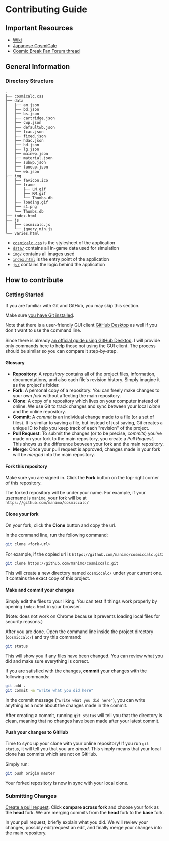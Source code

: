 # Contributing Guide

## Important Resources
- [Wiki](https://github.com/blead/cosmiccalc/wiki)
- [Japanese CosmiCalc](http://www17.atpages.jp/cosmicalc/code-web/)
- [Cosmic Break Fan Forum thread](http://www.cosmicbreakfanforum.com/t15375-#353114)

## General Information

### Directory Structure
```
.
├── cosmicalc.css
├── data
│   ├── am.json
│   ├── bd.json
│   ├── bs.json
│   ├── cartridge.json
│   ├── cwp.json
│   ├── defaultwb.json
│   ├── fcac.json
│   ├── fixed.json
│   ├── hdac.json
│   ├── hd.json
│   ├── lg.json
│   ├── mainwp.json
│   ├── material.json
│   ├── subwp.json
│   ├── tuneup.json
│   └── wb.json
├── img
│   ├── favicon.ico
│   ├── frame
│   │   ├── LM.gif
│   │   ├── RM.gif
│   │   └── Thumbs.db
│   ├── loading.gif
│   ├── s1.png
│   └── Thumbs.db
├── index.html
├── js
│   ├── cosmicalc.js
│   └── jquery.min.js
└── varies.html
```

- [`cosmicalc.css`](cosmicalc.css) is the stylesheet of the application
- [`data/`](data) contains all in-game data used for simulation
- [`img/`](img) contains all images used
- [`index.html`](index.html) is the entry point of the application
- [`js/`](js) contains the logic behind the application

## How to contribute

### Getting Started
If you are familiar with Git and GitHub, you may skip this section.

Make sure [you have Git installed](https://help.github.com/articles/set-up-git/).

Note that there is a user-friendly GUI client [GitHub Desktop](https://help.github.com/desktop/guides/getting-started-with-github-desktop/) as well if you don't want to use the command line.

Since there is already [an official guide using GitHub Desktop](https://guides.github.com/activities/forking/).
I will provide only commands here to help those not using the GUI client.
The process should be similar so you can compare it step-by-step.

#### Glossary
- **Repository**: A _repository_ contains all of the project files, information, documentations, and also each file's revision history. Simply imagine it as the project's folder.
- **Fork**: A personal copy of a repository. You can freely make changes to your own _fork_ without affecting the main repository.
- **Clone**: A copy of a repository which lives on your computer instead of online. We use Git to track changes and sync between your local _clone_ and the online repository.
- **Commit**: A _commit_ is an individual change made to a file (or a set of files). It is similar to saving a file, but instead of just saving, Git creates a unique ID to help you keep track of each "revision" of the project.
- **Pull Request**: To submit the changes (or to be precise, _commits_) you've made on your fork to the main repository, you create a _Pull Request_. This shows us the difference between your fork and the main repository.
- **Merge**: Once your pull request is approved, changes made in your fork will be _merged_ into the main repository.

#### Fork this repository
Make sure you are signed in. Click the **Fork** button on the top-right corner of this repository.

The forked repository will be under your name. For example, if your username is `manimo`, your fork will be at `https://github.com/manimo/cosmiccalc/`

#### Clone your fork
On your fork, click the **Clone** button and copy the url.

In the command line, run the following command:

```sh
git clone <fork-url>
```

For example, if the copied url is `https://github.com/manimo/cosmiccalc.git`:

```sh
git clone https://github.com/manimo/cosmiccalc.git
```

This will create a new directory named `cosmiccalc/` under your current one. It contains the exact copy of this project.

#### Make and commit your changes
Simply edit the files to your liking. You can test if things work properly by opening `index.html` in your browser.

(Note: does not work on Chrome because it prevents loading local files for security reasons.)

After you are done. Open the command line inside the project directory (`cosmiccalc/`) and try this command:

```sh
git status
```

This will show you if any files have been changed. You can review what you did and make sure everything is correct.

If you are satisfied with the changes, **commit** your changes with the following commands:

```sh
git add .
git commit -m "write what you did here"
```

In the commit message (`"write what you did here"`), you can write anything as a note about the changes made in the commit.

After creating a commit, running `git status` will tell you that the directory is clean, meaning that no changes have been made after your latest commit.

#### Push your changes to GitHub
Time to sync up your clone with your online repository! If you run `git status`, it will tell you that you are _ahead_.
This simply means that your local clone has commits which are not on GitHub.

Simply run:

```sh
git push origin master
```

Your forked repository is now in sync with your local clone.

### Submitting Changes

[Create a pull request](https://github.com/blead/cosmiccalc/compare). Click **compare across fork** and choose your fork as the **head** fork. We are merging commits from the **head** fork to the **base** fork.

In your pull request, briefly explain what you did. We will review your changes, possibly edit/request an edit, and finally merge your changes into the main repository.
